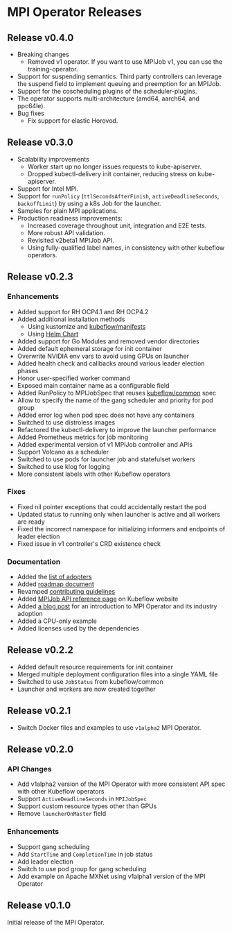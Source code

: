 # MPI Operator Releases

## Release v0.4.0
* Breaking changes
  * Removed v1 operator. If you want to use MPIJob v1, you can use the training-operator.
* Support for suspending semantics. Third party controllers can leverage the suspend field to implement queuing and preemption for an MPIJob.
* Support for the coscheduling plugins of the scheduler-plugins. 
* The operator supports multi-architecture (amd64, aarch64, and ppc64le).
* Bug fixes
  * Fix support for elastic Horovod.

## Release v0.3.0

* Scalability improvements
  * Worker start up no longer issues requests to kube-apiserver.
  * Dropped kubectl-delivery init container, reducing stress on kube-apiserver.
* Support for Intel MPI.
* Support for `runPolicy` (`ttlSecondsAfterFinish`, `activeDeadlineSeconds`, `backoffLimit`)
  by using a k8s Job for the launcher.
* Samples for plain MPI applications.
* Production readiness improvements:
  * Increased coverage throughout unit, integration and E2E tests.
  * More robust API validation.
  * Revisited v2beta1 MPIJob API.
  * Using fully-qualified label names, in consistency with other kubeflow operators.

## Release v0.2.3

### Enhancements

* Added support for RH OCP4.1 and RH OCP4.2
* Added additional installation methods
   * Using kustomize and [kubeflow/manifests](https://github.com/kubeflow/manifests)
   * Using [Helm Chart](https://github.com/kubeflow/mpi-operator/tree/master/hack/helm/mpi-operator)
* Added support for Go Modules and removed vendor directories
* Added default ephemeral storage for init container
* Overwrite NVIDIA env vars to avoid using GPUs on launcher
* Added health check and callbacks around various leader election phases
* Honor user-specified worker command
* Exposed main container name as a configurable field
* Added RunPolicy to MPIJobSpec that reuses [kubeflow/common](https://github.com/kubeflow/common) spec
* Allow to specify the name of the gang scheduler and priority for pod group
* Added error log when pod spec does not have any containers
* Switched to use distroless images
* Refactored the kubectl-delivery to improve the launcher performance
* Added Prometheus metrics for job monitoring
* Added experimental version of v1 MPIJob controller and APIs
* Support Volcano as a scheduler
* Switched to use pods for launcher job and statefulset workers
* Switched to use klog for logging
* More consistent labels with other Kubeflow operators

### Fixes

* Fixed nil pointer exceptions that could accidentally restart the pod
* Updated status to running only when launcher is active and all workers are ready
* Fixed the incorrect namespace for initializing informers and endpoints of leader election
* Fixed issue in v1 controller's CRD existence check

### Documentation

* Added the [list of adopters](https://github.com/kubeflow/mpi-operator/blob/master/ADOPTERS.md) 
* Added [roadmap document](https://github.com/kubeflow/mpi-operator/blob/master/ROADMAP.md)
* Revamped [contributing guidelines](https://github.com/kubeflow/mpi-operator/blob/master/CONTRIBUTING.md)
* Added [MPIJob API reference page](https://www.kubeflow.org/docs/reference/mpijob/) on Kubeflow website
* Added [a blog post](https://medium.com/kubeflow/introduction-to-kubeflow-mpi-operator-and-industry-adoption-296d5f2e6edc) for an introduction to MPI Operator and its industry adoption
* Added a CPU-only example
* Added licenses used by the dependencies

## Release v0.2.2

* Added default resource requirements for init container
* Merged multiple deployment configuration files into a single YAML file
* Switched to use `JobStatus` from kubeflow/common
* Launcher and workers are now created together

## Release v0.2.1

* Switch Docker files and examples to use `v1alpha2` MPI Operator.

## Release v0.2.0

### API Changes

* Add v1alpha2 version of the MPI Operator with more consistent API spec with other Kubeflow operators
* Support `ActiveDeadlineSeconds` in `MPIJobSpec`
* Support custom resource types other than GPUs
* Remove `launcherOnMaster` field

### Enhancements

* Support gang scheduling
* Add `StartTime` and `CompletionTime` in job status
* Add leader election
* Switch to use pod group for gang scheduling
* Add example on Apache MXNet using v1alpha1 version of the MPI Operator

## Release v0.1.0

Initial release of the MPI Operator.
